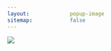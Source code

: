 ```yaml
---
layout:             popup-image
sitemap:            false
---
```

<img src="/content/img/screenshots/windows-process.png" />